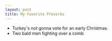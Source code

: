 ```yaml
---
layout: post
title: My Favorite Proverbs
---
```


- Turkey's not gonna vote for an early Christmas
- Two bald men fighting over a comb
